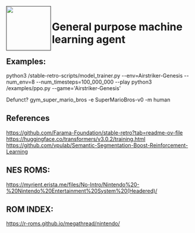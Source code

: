 <a href="">
  <img src="https://media.githubusercontent.com/media/salsicha/TinyAGI/main/mario.gif"
    height="120" align="left" alt="" />
</a>


# General purpose machine learning agent

## Examples:
python3 /stable-retro-scripts/model_trainer.py --env=Airstriker-Genesis --num_env=8 --num_timesteps=100_000_000 --play
python3 /examples/ppo.py --game='Airstriker-Genesis'

Defunct?
gym_super_mario_bros -e SuperMarioBros-v0 -m human

## References
https://github.com/Farama-Foundation/stable-retro?tab=readme-ov-file
https://huggingface.co/transformers/v3.0.2/training.html
https://github.com/vpulab/Semantic-Segmentation-Boost-Reinforcement-Learning

## NES ROMS:
https://myrient.erista.me/files/No-Intro/Nintendo%20-%20Nintendo%20Entertainment%20System%20(Headered)/

## ROM INDEX:
https://r-roms.github.io/megathread/nintendo/
